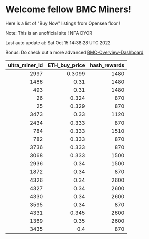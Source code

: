 # Welcome fellow BMC Miners!
Here is a list of "Buy Now" listings from Opensea floor !

Note: This is an unofficial site ! NFA DYOR

Last auto update at: Sat Oct 15 14:38:28 UTC 2022

Bonus: Do check out a more advanced [BMC-Overview-Dashboard](https://dune.com/defifunk/BMC-Overview-Dashboard)


|   ultra_miner_id |   ETH_buy_price |   hash_rewards |
|-----------------:|----------------:|---------------:|
|             2997 |          0.3099 |           1480 |
|             1486 |          0.31   |           1480 |
|              493 |          0.31   |           1480 |
|               26 |          0.324  |            870 |
|               25 |          0.329  |            870 |
|             3473 |          0.33   |           1120 |
|             2434 |          0.333  |            870 |
|              784 |          0.333  |           1510 |
|              782 |          0.333  |            870 |
|             3736 |          0.333  |            870 |
|             3068 |          0.333  |           1500 |
|             2936 |          0.34   |           1500 |
|             1872 |          0.34   |            870 |
|             4326 |          0.34   |           2600 |
|             4327 |          0.34   |           2600 |
|             4330 |          0.34   |           2600 |
|             3595 |          0.34   |            870 |
|             4331 |          0.345  |           2600 |
|             1369 |          0.35   |           2600 |
|             3435 |          0.4    |            870 |